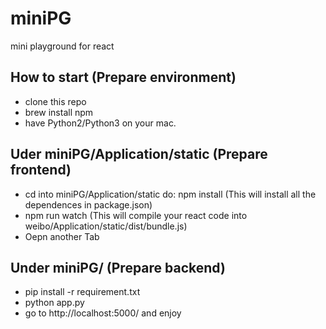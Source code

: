 # miniPG
mini playground for react

## How to start (Prepare environment)
- clone this repo
- brew install npm
- have Python2/Python3 on your mac.

## Uder miniPG/Application/static  (Prepare frontend)
- cd into miniPG/Application/static   do: npm install  (This will install all the dependences in package.json)
- npm run watch  (This will compile your react code into weibo/Application/static/dist/bundle.js)
- Oepn another Tab

## Under miniPG/  (Prepare backend)
- pip install -r requirement.txt
- python app.py
- go to http://localhost:5000/ and enjoy
